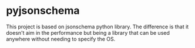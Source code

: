 # pyjsonschema
This project is based on jsonschema python library. 
The difference is that it doesn't aim in the performance but being a library that can be used anywhere without needing to specify the OS.
